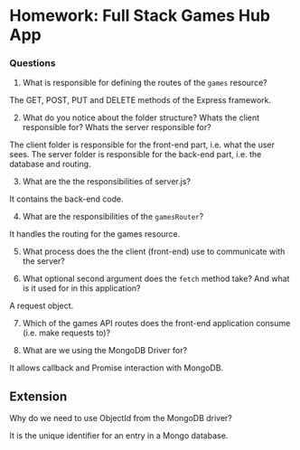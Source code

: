 # Homework: Full Stack Games Hub App

### Questions

1. What is responsible for defining the routes of the `games` resource?

The GET, POST, PUT and DELETE methods of the Express framework.

2. What do you notice about the folder structure?  Whats the client responsible for? Whats the server responsible for?

The client folder is responsible for the front-end part, i.e. what the user sees. The server folder is responsible for the back-end part, i.e. the database and routing.

3. What are the the responsibilities of server.js?

It contains the back-end code.

4. What are the responsibilities of the `gamesRouter`?

It handles the routing for the games resource.

5. What process does the the client (front-end) use to communicate with the server?



6. What optional second argument does the `fetch` method take? And what is it used for in this application?

A request object.

7. Which of the games API routes does the front-end application consume (i.e. make requests to)?



8. What are we using the MongoDB Driver for?

It allows callback and Promise interaction with MongoDB.

## Extension

Why do we need to use ObjectId from the MongoDB driver?

It is the unique identifier for an entry in a Mongo database.
